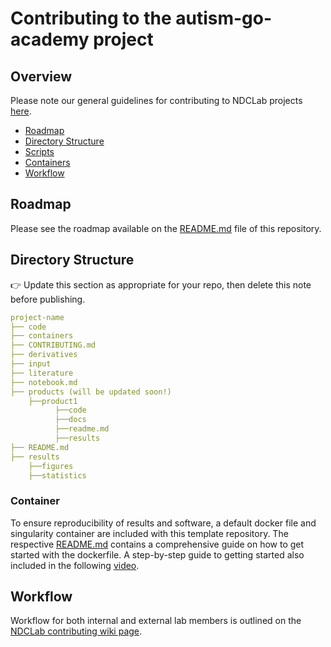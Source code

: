 # Contributing to the autism-go-academy project

## Overview
Please note our general guidelines for contributing to NDCLab projects [here](https://ndclab.github.io/wiki/docs/contributing.html).

* [Roadmap](#Roadmap)  
* [Directory Structure](#Directory-Structure)  
* [Scripts](#Scripts)
* [Containers](#Containers)  
* [Workflow](#Workflow)  


## Roadmap
Please see the roadmap available on the [README.md](README.md) file of this repository.


## Directory Structure
:point_right: Update this section as appropriate for your repo, then delete this note before publishing.

```yml
project-name
├── code
├── containers
├── CONTRIBUTING.md
├── derivatives
├── input
├── literature
├── notebook.md
├── products (will be updated soon!)
    ├──product1
          ├──code
          ├──docs
          ├──readme.md
          ├──results
├── README.md
├── results
    ├──figures
    ├──statistics
```

### Container
To ensure reproducibility of results and software, a default docker file and singularity container are included with this template repository. The respective [README.md](README.me) contains a comprehensive guide on how to get started with the dockerfile. A step-by-step guide to getting started also included in the following [video](https://www.youtube.com/watch?v=oO8n3y23b6M). 


## Workflow
Workflow for both internal and external lab members is outlined on the [NDCLab contributing wiki page](https://ndclab.github.io/wiki/docs/contributing.html). 
